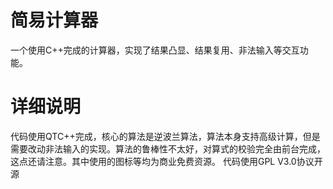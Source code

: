 # 简易计算器
一个使用C++完成的计算器，实现了结果凸显、结果复用、非法输入等交互功能。
# 详细说明
代码使用QTC++完成，核心的算法是逆波兰算法，算法本身支持高级计算，但是需要改动非法输入的实现。算法的鲁棒性不太好，对算式的校验完全由前台完成，这点还请注意。其中使用的图标等均为商业免费资源。
代码使用GPL V3.0协议开源
